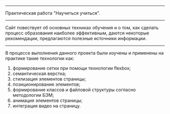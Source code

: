 ----
Практическая работа "Научиться учиться".

----
Сайт повествует об основных техниках обучения и о том, как сделать процесс образования наиболее эффективным, даются некоторые рекомендации, предлагаются полезные источники информации.

----
В процессе выполнения данного проекта были изучены и применены на практике такие технологии как:

1. формирование сетки при помощи технологии flexbox;
2. семантическая верстка;
3. стилизация элементов страницы;
4. позиционирование элементов;
5. формирование классов и файловой структуры согласно методологии БЭМ;
6. анимация элементов страницы;
7. интеграция видео на страницу.